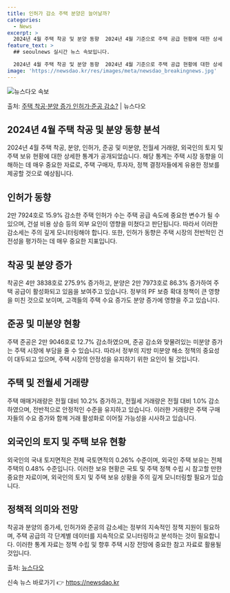 ```yaml
---
title: 인허가 감소 주택 분양은 늘어날까?
categories:
  - News
excerpt: >
  2024년 4월 주택 착공 및 분양 동향  2024년 4월 기준으로 주택 공급 현황에 대한 상세 통계가 공개…
feature_text: >
  ## seoulnews 실시간 뉴스 속보입니다.

  2024년 4월 주택 착공 및 분양 동향  2024년 4월 기준으로 주택 공급 현황에 대한 상세 통계가 공개…
image: 'https://newsdao.kr/res/images/meta/newsdao_breakingnews.jpg'
---
```


![뉴스다오 속보](https://newsdao.kr/res/images/meta/newsdao_breakingnews.jpg)

<p>출처: <a href="https://newsdao.kr/4008" rel="dofollow">주택 착공·분양 증가 인허가·준공 감소?</a> | 뉴스다오</p>

<h2 data-ke-size="size26">2024년 4월 주택 착공 및 분양 동향 분석</h2>
2024년 4월 주택 착공, 분양, 인허가, 준공 및 미분양, 전월세 거래량, 외국인의 토지 및 주택 보유 현황에 대한 상세한 통계가 공개되었습니다. 해당 통계는 주택 시장 동향을 이해하는 데 매우 중요한 자료로, 주택 구매자, 투자자, 정책 결정자들에게 유용한 정보를 제공할 것으로 예상됩니다.

<p data-ke-size="size16"></p>

<h2 data-ke-size="size24">인허가 동향</h2>
2만 7924호로 15.9% 감소한 주택 인허가 수는 주택 공급 속도에 중요한 변수가 될 수 있으며, 건설 비용 상승 등의 외부 요인이 영향을 미쳤다고 판단됩니다. 따라서 이러한 감소세는 주의 깊게 모니터링해야 합니다. 또한, 인허가 동향은 주택 시장의 전반적인 건전성을 평가하는 데 매우 중요한 지표입니다.

<p data-ke-size="size16"></p>

<h2 data-ke-size="size24">착공 및 분양 증가</h2>
착공은 4만 3838호로 275.9% 증가하고, 분양은 2만 7973호로 86.3% 증가하여 주택 공급이 활성화되고 있음을 보여주고 있습니다. 정부의 PF 보증 확대 정책이 큰 영향을 미친 것으로 보이며, 고객들의 주택 수요 증가도 분양 증가에 영향을 주고 있습니다.

<p data-ke-size="size16"></p>

<h2 data-ke-size="size24">준공 및 미분양 현황</h2>
주택 준공은 2만 9046호로 12.7% 감소하였으며, 준공 감소와 맞물려있는 미분양 증가는 주택 시장에 부담을 줄 수 있습니다. 따라서 정부의 지방 미분양 해소 정책의 중요성이 대두되고 있으며, 주택 시장의 안정성을 유지하기 위한 요인이 될 것입니다.

<p data-ke-size="size16"></p>

<h2 data-ke-size="size24">주택 및 전월세 거래량</h2>
주택 매매거래량은 전월 대비 10.2% 증가하고, 전월세 거래량은 전월 대비 1.0% 감소하였으며, 전반적으로 안정적인 수준을 유지하고 있습니다. 이러한 거래량은 주택 구매자들의 수요 증가와 함께 거래 활성화로 이어질 가능성을 시사하고 있습니다.

<p data-ke-size="size16"></p>

<h2 data-ke-size="size24">외국인의 토지 및 주택 보유 현황</h2>
외국인의 국내 토지면적은 전체 국토면적의 0.26% 수준이며, 외국인 주택 보유는 전체 주택의 0.48% 수준입니다. 이러한 보유 현황은 국토 및 주택 정책 수립 시 참고할 만한 중요한 자료이며, 외국인의 토지 및 주택 보유 상황을 주의 깊게 모니터링할 필요가 있습니다.

<p data-ke-size="size16"></p>

<h2 data-ke-size="size24">정책적 의미와 전망</h2>
착공과 분양의 증가세, 인허가와 준공의 감소세는 정부의 지속적인 정책 지원이 필요하며, 주택 공급의 각 단계별 데이터를 지속적으로 모니터링하고 분석하는 것이 필요합니다. 이러한 통계 자료는 정책 수립 및 향후 주택 시장 전망에 중요한 참고 자료로 활용될 것입니다.

<p data-ke-size="size16"></p>

출처: <a href="https://newsdao.kr/4008">뉴스다오</a> 

신속 뉴스 바로가기 👉 <a href="https://newsdao.kr" rel="dofollow">https://newsdao.kr</a>


